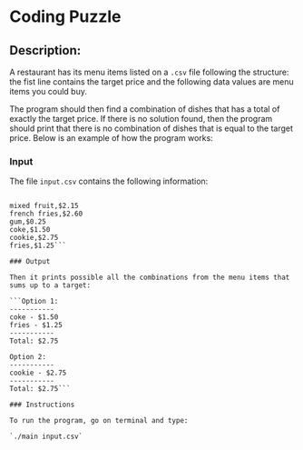 # Coding Puzzle

## Description:

A restaurant has its menu items listed on a `.csv` file following the structure: the fist line contains the target price and the following data values are menu items you could buy. 

The program should then find a combination of dishes that has a total of exactly the target price. If there is no solution found, then the program should print that there is no combination of dishes that is equal to the target price. Below is an example of how the program works:

### Input

The file `input.csv` contains the following information:

```Target price,$2.75

mixed fruit,$2.15
french fries,$2.60
gum,$0.25
coke,$1.50
cookie,$2.75
fries,$1.25```

### Output

Then it prints possible all the combinations from the menu items that sums up to a target:

```Option 1:
-----------
coke - $1.50
fries - $1.25
-----------
Total: $2.75

Option 2:
-----------
cookie - $2.75
-----------
Total: $2.75```

### Instructions

To run the program, go on terminal and type:

`./main input.csv`
